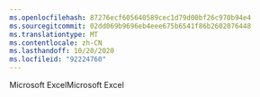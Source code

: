 ```yaml
---
ms.openlocfilehash: 87276ecf605640589cec1d79d00bf26c970b94e4
ms.sourcegitcommit: 02dd069b9696eb4eee675b6541f86b2602076448
ms.translationtype: MT
ms.contentlocale: zh-CN
ms.lasthandoff: 10/20/2020
ms.locfileid: "92224760"
---
```

<span data-ttu-id="0a7a1-101">Microsoft Excel</span><span class="sxs-lookup"><span data-stu-id="0a7a1-101">Microsoft Excel</span></span>